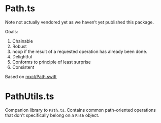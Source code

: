 # Path.ts

Note not actually vendored yet as we haven’t yet published this package.

Goals:

1. Chainable
2. Robust
3. noop if the result of a requested operation has already been done.
4. Delightful
5. Conforms to principle of least surprise
6. Consistent

Based on [mxcl/Path.swift](https://github.com/mxcl/Path.swift)

<!-- markdownlint-disable-next-line MD025 -->
# PathUtils.ts

Companion library to `Path.ts`. Contains common path-oriented
operations that don't specifically belong on a `Path` object.
